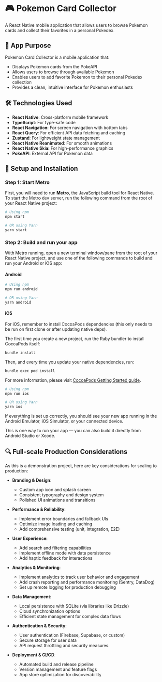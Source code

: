# 🎮 Pokemon Card Collector

A React Native mobile application that allows users to browse Pokemon cards and collect their favorites in a personal Pokedex.

## 📱 App Purpose

Pokemon Card Collector is a mobile application that:

- Displays Pokemon cards from the PokeAPI
- Allows users to browse through available Pokemon
- Enables users to add favorite Pokemon to their personal Pokedex collection
- Provides a clean, intuitive interface for Pokemon enthusiasts

## 🛠️ Technologies Used

- **React Native**: Cross-platform mobile framework
- **TypeScript**: For type-safe code
- **React Navigation**: For screen navigation with bottom tabs
- **React Query**: For efficient API data fetching and caching
- **Zustand**: For lightweight state management
- **React Native Reanimated**: For smooth animations
- **React Native Skia**: For high-performance graphics
- **PokeAPI**: External API for Pokemon data

## 🚀 Setup and Installation

### Step 1: Start Metro

First, you will need to run **Metro**, the JavaScript build tool for React Native.
To start the Metro dev server, run the following command from the root of your React Native project:

```sh
# Using npm
npm start

# OR using Yarn
yarn start
```

### Step 2: Build and run your app

With Metro running, open a new terminal window/pane from the root of your React Native project, and use one of the following commands to build and run your Android or iOS app:

#### Android

```sh
# Using npm
npm run android

# OR using Yarn
yarn android
```

#### iOS

For iOS, remember to install CocoaPods dependencies (this only needs to be run on first clone or after updating native deps).

The first time you create a new project, run the Ruby bundler to install CocoaPods itself:

```sh
bundle install
```

Then, and every time you update your native dependencies, run:

```sh
bundle exec pod install
```

For more information, please visit [CocoaPods Getting Started guide](https://guides.cocoapods.org/using/getting-started.html).

```sh
# Using npm
npm run ios

# OR using Yarn
yarn ios
```

If everything is set up correctly, you should see your new app running in the Android Emulator, iOS Simulator, or your connected device.

This is one way to run your app — you can also build it directly from Android Studio or Xcode.

## 🔍 Full-scale Production Considerations

As this is a demonstration project, here are key considerations for scaling to production:

- **Branding & Design**:

  - Custom app icon and splash screen
  - Consistent typography and design system
  - Polished UI animations and transitions

- **Performance & Reliability**:

  - Implement error boundaries and fallback UIs
  - Optimize image loading and caching
  - Add comprehensive testing (unit, integration, E2E)

- **User Experience**:

  - Add search and filtering capabilities
  - Implement offline mode with data persistence
  - Add haptic feedback for interactions

- **Analytics & Monitoring**:

  - Implement analytics to track user behavior and engagement
  - Add crash reporting and performance monitoring (Sentry, DataDog)
  - Set up remote logging for production debugging

- **Data Management**:

  - Local persistence with SQLite (via libraries like Drizzle)
  - Cloud synchronization options
  - Efficient state management for complex data flows

- **Authentication & Security**:

  - User authentication (Firebase, Supabase, or custom)
  - Secure storage for user data
  - API request throttling and security measures

- **Deployment & CI/CD**:
  - Automated build and release pipeline
  - Version management and feature flags
  - App store optimization for discoverability
